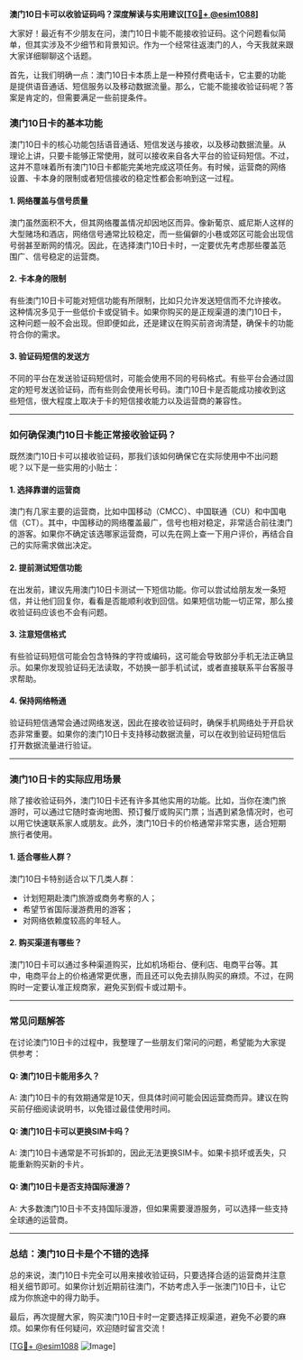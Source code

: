 **澳门10日卡可以收验证码吗？深度解读与实用建议[[TG💪+ @esim1088](https://t.me/s/esim1088)]**

大家好！最近有不少朋友在问，澳门10日卡能不能接收验证码。这个问题看似简单，但其实涉及不少细节和背景知识。作为一个经常往返澳门的人，今天我就来跟大家详细聊聊这个话题。

首先，让我们明确一点：澳门10日卡本质上是一种预付费电话卡，它主要的功能是提供语音通话、短信服务以及移动数据流量。那么，它能不能接收验证码呢？答案是肯定的，但需要满足一些前提条件。

### **澳门10日卡的基本功能**
澳门10日卡的核心功能包括语音通话、短信发送与接收，以及移动数据流量。从理论上讲，只要卡能够正常使用，就可以接收来自各大平台的验证码短信。不过，这并不意味着所有澳门10日卡都能完美地完成这项任务。有时候，运营商的网络设置、卡本身的限制或者短信接收的稳定性都会影响到这一过程。

#### **1. 网络覆盖与信号质量**
澳门虽然面积不大，但其网络覆盖情况却因地区而异。像新葡京、威尼斯人这样的大型赌场和酒店，网络信号通常比较稳定，而一些偏僻的小巷或郊区可能会出现信号弱甚至断网的情况。因此，在选择澳门10日卡时，一定要优先考虑那些覆盖范围广、信号稳定的运营商。

#### **2. 卡本身的限制**
有些澳门10日卡可能对短信功能有所限制，比如只允许发送短信而不允许接收。这种情况多见于一些低价卡或促销卡。如果你购买的是正规渠道的澳门10日卡，这种问题一般不会出现。但即便如此，还是建议在购买前咨询清楚，确保卡的功能符合你的需求。

#### **3. 验证码短信的发送方**
不同的平台在发送验证码短信时，可能会使用不同的号码格式。有些平台会通过固定的短号发送验证码，而有些则会使用长号码。澳门10日卡是否能成功接收到这些短信，很大程度上取决于卡的短信接收能力以及运营商的兼容性。

---

### **如何确保澳门10日卡能正常接收验证码？**

既然澳门10日卡可以接收验证码，那我们该如何确保它在实际使用中不出问题呢？以下是一些实用的小贴士：

#### **1. 选择靠谱的运营商**
澳门有几家主要的运营商，比如中国移动（CMCC）、中国联通（CU）和中国电信（CT）。其中，中国移动的网络覆盖最广，信号也相对稳定，非常适合前往澳门的游客。如果你不确定该选哪家运营商，可以先在网上查一下用户评价，再结合自己的实际需求做出决定。

#### **2. 提前测试短信功能**
在出发前，建议先用澳门10日卡测试一下短信功能。你可以尝试给朋友发一条短信，并让他们回复你，看看是否能顺利收到回信。如果短信功能一切正常，那么接收验证码应该也不会有问题。

#### **3. 注意短信格式**
有些验证码短信可能会包含特殊的字符或编码，这可能会导致部分手机无法正确显示。如果你发现验证码无法读取，不妨换一部手机试试，或者直接联系平台客服寻求帮助。

#### **4. 保持网络畅通**
验证码短信通常会通过网络发送，因此在接收验证码时，确保手机网络处于开启状态非常重要。如果你的澳门10日卡支持移动数据流量，可以在收到验证码短信后打开数据流量进行验证。

---

### **澳门10日卡的实际应用场景**

除了接收验证码外，澳门10日卡还有许多其他实用的功能。比如，当你在澳门旅游时，可以通过它随时查询地图、预订餐厅或购买门票；当遇到紧急情况时，也可以用它快速联系家人或朋友。此外，澳门10日卡的价格通常非常实惠，适合短期旅行者使用。

#### **1. 适合哪些人群？**
澳门10日卡特别适合以下几类人群：
- 计划短期赴澳门旅游或商务考察的人；
- 希望节省国际漫游费用的游客；
- 对网络依赖度较高的年轻人。

#### **2. 购买渠道有哪些？**
澳门10日卡可以通过多种渠道购买，比如机场柜台、便利店、电商平台等。其中，电商平台上的价格通常更优惠，而且还可以免去排队购买的麻烦。不过，在网购时一定要认准正规商家，避免买到假卡或过期卡。

---

### **常见问题解答**

在讨论澳门10日卡的过程中，我整理了一些朋友们常问的问题，希望能为大家提供参考：

#### **Q: 澳门10日卡能用多久？**
A: 澳门10日卡的有效期通常是10天，但具体时间可能会因运营商而异。建议在购买前仔细阅读说明书，以免错过最佳使用时间。

#### **Q: 澳门10日卡可以更换SIM卡吗？**
A: 澳门10日卡通常是不可拆卸的，因此无法更换SIM卡。如果卡损坏或丢失，只能重新购买新的卡片。

#### **Q: 澳门10日卡是否支持国际漫游？**
A: 大多数澳门10日卡不支持国际漫游，但如果需要漫游服务，可以选择一些支持全球通的运营商。

---

### **总结：澳门10日卡是个不错的选择**

总的来说，澳门10日卡完全可以用来接收验证码，只要选择合适的运营商并注意相关细节即可。如果你计划近期前往澳门，不妨考虑入手一张澳门10日卡，让它成为你旅途中的得力助手。

最后，再次提醒大家，购买澳门10日卡时一定要选择正规渠道，避免不必要的麻烦。如果你有任何疑问，欢迎随时留言交流！

[[TG💪+ @esim1088](https://t.me/s/esim1088) ![Image](https://i.postimg.cc/4NQfJmqS/Snipaste-2025-05-13-00-14-12.png)]